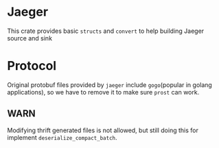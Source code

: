 # Jaeger
This crate provides basic `structs` and `convert` to help building Jaeger source and sink

# Protocol
Original protobuf files provided by `jaeger` include `gogo`(popular in golang applications), 
so we have to remove it to make sure `prost` can work.

## WARN
Modifying thrift generated files is not allowed, but still doing this for
implement `deserialize_compact_batch`.